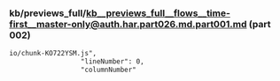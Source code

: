 ### kb/previews_full/kb__previews_full__flows__time-first__master-only@auth.har.part026.md.part001.md (part 002)

```md
io/chunk-KO722YSM.js",
                  "lineNumber": 0,
                  "columnNumber"
```

```
